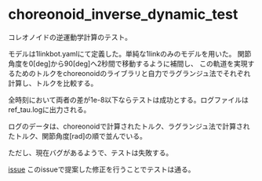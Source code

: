# choreonoid_inverse_dynamic_test
コレオノイドの逆運動学計算のテスト。

モデルは1linkbot.yamlにて定義した。単純な1linkのみのモデルを用いた。
関節角度を0[deg]から90[deg]へ2秒間で移動するように補間し、
この軌道を実現するためのトルクをchoreonoidのライブラリと自力でラグランジュ法でそれぞれ計算し、トルクを比較する。

全時刻において両者の差が1e-8以下ならテストは成功とする。ログファイルはref_tau.logに出力される。

ログのデータは、choreonoidで計算されたトルク、ラグランジュ法で計算されたトルク、関節角度[rad]の順で並んでいる。

ただし、現在バグがあるようで、テストは失敗する。

[issue](https://discourse.choreonoid.org/t/topic/292)
このissueで提案した修正を行うことでテストは通る。
